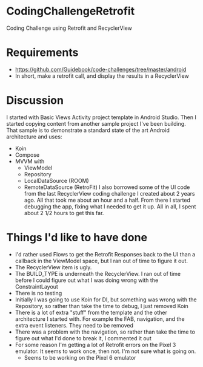 # CodingChallengeRetrofit
Coding Challenge using Retrofit and RecyclerView

# Requirements
* https://github.com/Guidebook/code-challenges/tree/master/android
* In short, make a retrofit call, and display the results in a RecyclerView

# Discussion
I started with Basic Views Activity project template in Android Studio. 
Then I started copying content from another sample project I've been building. That sample is to demonstrate a standard state of the art Android architecture and uses:
* Koin
* Compose
* MVVM with
  * ViewModel
  * Repository
  * LocalDataSource (ROOM)
  * RemoteDataSource (RetroFit)
I also borrowed some of the UI code from the last RecyclerView coding challenge I created about 2 years ago. 
All that took me about an hour and a half. From there I started debugging the app, fixing what I needed to get it up.
All in all, I spent about 2 1/2 hours to get this far.

# Things I'd like to have done
* I'd rather used Flows to get the Retrofit Responses back to the UI than a callback in the ViewModel space, but I ran out of time to figure it out.
* The RecyclerView item is ugly.
* The BUILD_TYPE is underneath the RecyclerView. I ran out of time before I could figure out what I was doing wrong with the ConstraintLayout
* There is no testing
* Initially I was going to use Koin for DI, but something was wrong with the Repository, so rather than take the time to debug, I just removed Koin
* There is a lot of extra "stuff" from the template and the other architecture I started with. For example the FAB, navigation, and the extra event listeners. They need to be removed
* There was a problem with the navigation, so rather than take the time to figure out what I'd done to break it, I commented it out
* For some reason I'm getting a lot of Retrofit errors on the Pixel 3 emulator. It seems to work once, then not. I'm not sure what is going on.
  * Seems to be working on the Pixel 6 emulator
